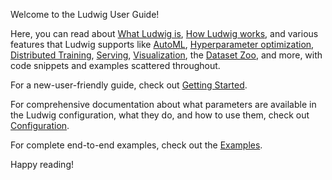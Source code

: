 Welcome to the Ludwig User Guide!

Here, you can read about [What Ludwig is](what_is_ludwig),
[How Ludwig works](how_ludwig_works), and various features
that Ludwig supports like [AutoML](automl),
[Hyperparameter optimization](hyperopt),
[Distributed Training](distributed_training), [Serving](serving),
[Visualization](visualizations), the [Dataset Zoo](datasets/dataset_zoo),
and more, with code snippets and examples scattered throughout.

For a new-user-friendly guide, check out
[Getting Started](../getting_started/installation).

For comprehensive documentation about what parameters are available in the
Ludwig configuration, what they do, and how to use them, check out
[Configuration](../configuration).

For complete end-to-end examples, check out the [Examples](../examples).

Happy reading!
